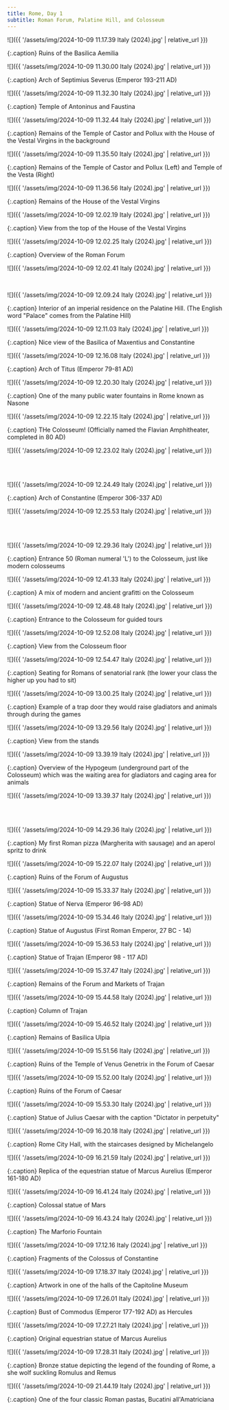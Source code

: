 ```yaml
---
title: Rome, Day 1
subtitle: Roman Forum, Palatine Hill, and Colosseum
---
```


![]({{ '/assets/img/2024-10-09 11.17.39 Italy (2024).jpg' | relative_url }})

{:.caption}
Ruins of the Basilica Aemilia

![]({{ '/assets/img/2024-10-09 11.30.00 Italy (2024).jpg' | relative_url }})

{:.caption}
Arch of Septimius Severus (Emperor 193-211 AD)

![]({{ '/assets/img/2024-10-09 11.32.30 Italy (2024).jpg' | relative_url }})

{:.caption}
Temple of Antoninus and Faustina

![]({{ '/assets/img/2024-10-09 11.32.44 Italy (2024).jpg' | relative_url }})

{:.caption}
Remains of the Temple of Castor and Pollux with the House of the Vestal Virgins in the background

![]({{ '/assets/img/2024-10-09 11.35.50 Italy (2024).jpg' | relative_url }})

{:.caption}
Remains of the Temple of Castor and Pollux (Left) and Temple of the Vesta (Right)

![]({{ '/assets/img/2024-10-09 11.36.56 Italy (2024).jpg' | relative_url }})

{:.caption}
Remains of the House of the Vestal Virgins

![]({{ '/assets/img/2024-10-09 12.02.19 Italy (2024).jpg' | relative_url }})

{:.caption}
View from the top of the House of the Vestal Virgins

![]({{ '/assets/img/2024-10-09 12.02.25 Italy (2024).jpg' | relative_url }})

{:.caption}
Overview of the Roman Forum

![]({{ '/assets/img/2024-10-09 12.02.41 Italy (2024).jpg' | relative_url }})

<br>

![]({{ '/assets/img/2024-10-09 12.09.24 Italy (2024).jpg' | relative_url }})

{:.caption}
Interior of an imperial residence on the Palatine Hill. (The English word "Palace" comes from the Palatine Hill)

![]({{ '/assets/img/2024-10-09 12.11.03 Italy (2024).jpg' | relative_url }})

{:.caption}
Nice view of the Basilica of Maxentius and Constantine

![]({{ '/assets/img/2024-10-09 12.16.08 Italy (2024).jpg' | relative_url }})

{:.caption}
Arch of Titus (Emperor 79-81 AD)

![]({{ '/assets/img/2024-10-09 12.20.30 Italy (2024).jpg' | relative_url }})

{:.caption}
One of the many public water fountains in Rome known as Nasone

![]({{ '/assets/img/2024-10-09 12.22.15 Italy (2024).jpg' | relative_url }})

{:.caption}
THe Colosseum! (Officially named the Flavian Amphitheater, completed in 80 AD)

![]({{ '/assets/img/2024-10-09 12.23.02 Italy (2024).jpg' | relative_url }})

<br>
<br>

![]({{ '/assets/img/2024-10-09 12.24.49 Italy (2024).jpg' | relative_url }})

{:.caption}
Arch of Constantine (Emperor 306-337 AD)

![]({{ '/assets/img/2024-10-09 12.25.53 Italy (2024).jpg' | relative_url }})

<br>
<br>

![]({{ '/assets/img/2024-10-09 12.29.36 Italy (2024).jpg' | relative_url }})

{:.caption}
Entrance 50 (Roman numeral 'L') to the Colosseum, just like modern colosseums

![]({{ '/assets/img/2024-10-09 12.41.33 Italy (2024).jpg' | relative_url }})

{:.caption}
A mix of modern and ancient grafitti on the Colosseum

![]({{ '/assets/img/2024-10-09 12.48.48 Italy (2024).jpg' | relative_url }})

{:.caption}
Entrance to the Colosseum for guided tours

![]({{ '/assets/img/2024-10-09 12.52.08 Italy (2024).jpg' | relative_url }})

{:.caption}
View from the Colosseum floor

![]({{ '/assets/img/2024-10-09 12.54.47 Italy (2024).jpg' | relative_url }})

{:.caption}
Seating for Romans of senatorial rank (the lower your class the higher up you had to sit)

![]({{ '/assets/img/2024-10-09 13.00.25 Italy (2024).jpg' | relative_url }})

{:.caption}
Example of a trap door they would raise gladiators and animals through during the games

![]({{ '/assets/img/2024-10-09 13.29.56 Italy (2024).jpg' | relative_url }})

{:.caption}
View from the stands

![]({{ '/assets/img/2024-10-09 13.39.19 Italy (2024).jpg' | relative_url }})

{:.caption}
Overview of the Hypogeum (underground part of the Colosseum) which was the waiting area for gladiators and caging area for animals

![]({{ '/assets/img/2024-10-09 13.39.37 Italy (2024).jpg' | relative_url }})

<br>
<br>

![]({{ '/assets/img/2024-10-09 14.29.36 Italy (2024).jpg' | relative_url }})

{:.caption}
My first Roman pizza (Margherita with sausage) and an aperol spritz to drink

![]({{ '/assets/img/2024-10-09 15.22.07 Italy (2024).jpg' | relative_url }})

{:.caption}
Ruins of the Forum of Augustus

![]({{ '/assets/img/2024-10-09 15.33.37 Italy (2024).jpg' | relative_url }})

{:.caption}
Statue of Nerva (Emperor 96-98 AD)

![]({{ '/assets/img/2024-10-09 15.34.46 Italy (2024).jpg' | relative_url }})

{:.caption}
Statue of Augustus (First Roman Emperor, 27 BC - 14)

![]({{ '/assets/img/2024-10-09 15.36.53 Italy (2024).jpg' | relative_url }})

{:.caption}
Statue of Trajan (Emperor 98 - 117 AD)

![]({{ '/assets/img/2024-10-09 15.37.47 Italy (2024).jpg' | relative_url }})

{:.caption}
Remains of the Forum and Markets of Trajan

![]({{ '/assets/img/2024-10-09 15.44.58 Italy (2024).jpg' | relative_url }})

{:.caption}
Column of Trajan

![]({{ '/assets/img/2024-10-09 15.46.52 Italy (2024).jpg' | relative_url }})

{:.caption}
Remains of Basilica Ulpia

![]({{ '/assets/img/2024-10-09 15.51.56 Italy (2024).jpg' | relative_url }})

{:.caption}
Ruins of the Temple of Venus Genetrix in the Forum of Caesar

![]({{ '/assets/img/2024-10-09 15.52.00 Italy (2024).jpg' | relative_url }})

{:.caption}
Ruins of the Forum of Caesar

![]({{ '/assets/img/2024-10-09 15.53.30 Italy (2024).jpg' | relative_url }})

{:.caption}
Statue of Julius Caesar with the caption "Dictator in perpetuity"

![]({{ '/assets/img/2024-10-09 16.20.18 Italy (2024).jpg' | relative_url }})

{:.caption}
Rome City Hall, with the staircases designed by Michelangelo

![]({{ '/assets/img/2024-10-09 16.21.59 Italy (2024).jpg' | relative_url }})

{:.caption}
Replica of the equestrian statue of Marcus Aurelius (Emperor 161-180 AD)

![]({{ '/assets/img/2024-10-09 16.41.24 Italy (2024).jpg' | relative_url }})

{:.caption}
Colossal statue of Mars

![]({{ '/assets/img/2024-10-09 16.43.24 Italy (2024).jpg' | relative_url }})

{:.caption}
The Marforio Fountain

![]({{ '/assets/img/2024-10-09 17.12.16 Italy (2024).jpg' | relative_url }})

{:.caption}
Fragments of the Colossus of Constantine

![]({{ '/assets/img/2024-10-09 17.18.37 Italy (2024).jpg' | relative_url }})

{:.caption}
Artwork in one of the halls of the Capitoline Museum

![]({{ '/assets/img/2024-10-09 17.26.01 Italy (2024).jpg' | relative_url }})

{:.caption}
Bust of Commodus (Emperor 177-192 AD) as Hercules

![]({{ '/assets/img/2024-10-09 17.27.21 Italy (2024).jpg' | relative_url }})

{:.caption}
Original equestrian statue of Marcus Aurelius

![]({{ '/assets/img/2024-10-09 17.28.31 Italy (2024).jpg' | relative_url }})

{:.caption}
Bronze statue depicting the legend of the founding of Rome, a she wolf suckling Romulus and Remus

![]({{ '/assets/img/2024-10-09 21.44.19 Italy (2024).jpg' | relative_url }})

{:.caption}
One of the four classic Roman pastas, Bucatini all'Amatriciana

